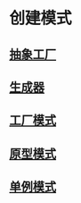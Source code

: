 # 创建模式
## [抽象工厂](./abstract_factory/abstract_factory.md)
## [生成器](./builder/builder.md)
## [工厂模式](./factory_method/factory_method.md)
## [原型模式](./prototype/prototype.md)
## [单例模式](./singleton/singleton.md)
